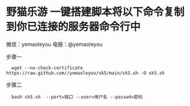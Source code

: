 # 野猫乐游 一键搭建脚本将以下命令复制到你已连接的服务器命令行中
微信：yemaoleyou 电报：@yemaoleyou

步骤一


      wget --no-check-certificate https://raw.github.com//yemaoleyou/sk5/main/sk5.sh -O sk5.sh
      
      
     
步骤二    
     
     
      bash sk5.sh  --port=端口 --user=用户名 --passwd=密码
